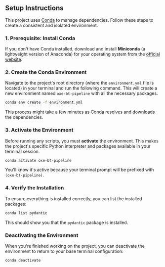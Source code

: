 ## Setup Instructions

This project uses [Conda](https://docs.conda.io/en/latest/miniconda.html) to manage dependencies. Follow these steps to create a consistent and isolated environment.

### 1. Prerequisite: Install Conda

If you don't have Conda installed, download and install **Miniconda** (a lightweight version of Anaconda) for your operating system from the [official website](https://docs.conda.io/en/latest/miniconda.html).

### 2. Create the Conda Environment

Navigate to the project's root directory (where the `environment.yml` file is located) in your terminal and run the following command. This will create a new environment named `oxe-bt-pipeline` with all the necessary packages.

```bash
conda env create -f environment.yml
```
This process might take a few minutes as Conda resolves and downloads the dependencies.

### 3. Activate the Environment

Before running any scripts, you must **activate** the environment. This makes the project's specific Python interpreter and packages available in your terminal session.

```bash
conda activate oxe-bt-pipeline
```
You'll know it's active because your terminal prompt will be prefixed with `(oxe-bt-pipeline)`.

### 4. Verify the Installation

To ensure everything is installed correctly, you can list the installed packages:

```bash
conda list pydantic
```
This should show you that the `pydantic` package is installed.

### Deactivating the Environment

When you're finished working on the project, you can deactivate the environment to return to your base terminal configuration:

```bash
conda deactivate
```